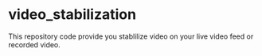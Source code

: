 # video_stabilization
This repository code provide you stablilize video on your live video feed or recorded video.
